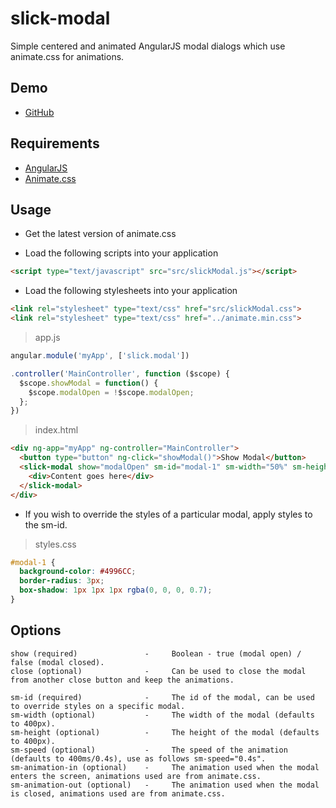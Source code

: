 # slick-modal
Simple centered and animated AngularJS modal dialogs which use animate.css for animations.

## Demo
- [GitHub](http://keithmckiernan.github.io/slick-modal)

## Requirements
- [AngularJS](https://angularjs.org/)
- [Animate.css](https://daneden.github.io/animate.css/)

## Usage

- Get the latest version of animate.css

- Load the following scripts into your application

```html
<script type="text/javascript" src="src/slickModal.js"></script>
```

- Load the following stylesheets into your application

```html
<link rel="stylesheet" type="text/css" href="src/slickModal.css">
<link rel="stylesheet" type="text/css" href="../animate.min.css">
```

> app.js

```javascript
angular.module('myApp', ['slick.modal'])

.controller('MainController', function ($scope) {
  $scope.showModal = function() {
    $scope.modalOpen = !$scope.modalOpen;
  };
})
```

> index.html

```html
<div ng-app="myApp" ng-controller="MainController">
  <button type="button" ng-click="showModal()">Show Modal</button>
  <slick-modal show="modalOpen" sm-id="modal-1" sm-width="50%" sm-height="50%" sm-animation-in="bounceIn" sm-animation-out="bounceOut" sm-speed="0.6s">
    <div>Content goes here</div>
  </slick-modal>
</div>
```

- If you wish to override the styles of a particular modal, apply styles to the sm-id.

> styles.css

```css
#modal-1 {
  background-color: #4996CC;
  border-radius: 3px;
  box-shadow: 1px 1px 1px rgba(0, 0, 0, 0.7);
}
```

## Options
```
show (required)               -     Boolean - true (modal open) / false (modal closed).
close (optional)              -     Can be used to close the modal from another close button and keep the animations.

sm-id (required)              -     The id of the modal, can be used to override styles on a specific modal.
sm-width (optional)           -     The width of the modal (defaults to 400px).
sm-height (optional)          -     The height of the modal (defaults to 400px).
sm-speed (optional)           -     The speed of the animation (defaults to 400ms/0.4s), use as follows sm-speed="0.4s".
sm-animation-in (optional)    -     The animation used when the modal enters the screen, animations used are from animate.css.
sm-animation-out (optional)   -     The animation used when the modal is closed, animations used are from animate.css.
```
